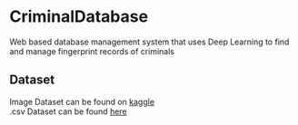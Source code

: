 # CriminalDatabase
Web based database management system that uses Deep Learning to find and manage fingerprint records of criminals


## Dataset  
Image Dataset can be found on [kaggle](https://www.kaggle.com/ruizgara/socofing/home)  
.csv Dataset can be found [here](https://github.com/dipanshug124/CriminalDatabase/blob/master/Dataset%20Creation/CriminalDataset.csv)
